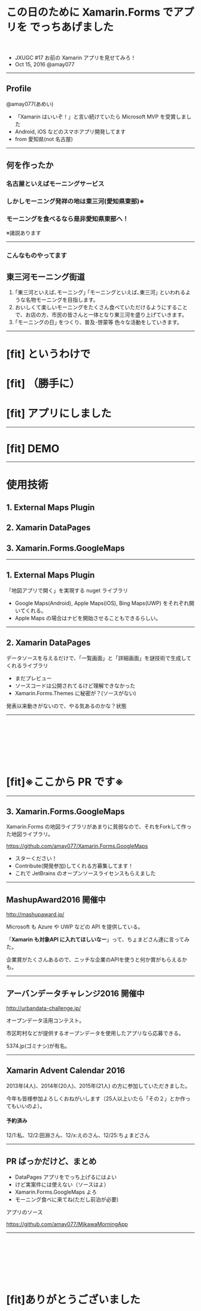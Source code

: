 # この日のために Xamarin.Forms でアプリを でっちあげました
　　
　　
　　
* JXUGC #17 お前の Xamarin アプリを見せてみろ！
* Oct 15, 2016 @amay077

---

## Profile

@amay077(あめい)
　　

* 「Xamarin はいいぞ！」と言い続けていたら Microsoft MVP を受賞しました
* Android, iOS などのスマホアプリ開発してます
* from 愛知県(not 名古屋)

---

## 何を作ったか

### 名古屋といえばモーニングサービス

### しかしモーニング発祥の地は東三河(愛知県東部)※

### モーニングを食べるなら是非愛知県東部へ！

※諸説あります

---

### こんなものやってます

## 東三河モーニング街道

1. ｢東三河といえば､モーニング｣ ｢モーニングといえば､東三河｣ といわれるような名物モーニングを目指します。	
2. おいしくて楽しいモーニングをたくさん食べていただけるようにすることで、お店の方、市民の皆さんと一体となり東三河を盛り上げていきます。	
3. ｢モーニングの日｣ をつくり、普及･啓蒙等 色々な活動をしていきます。

---

# [fit] というわけで
# [fit] （勝手に）
# [fit] アプリにしました

---

# [fit] DEMO

---

# 使用技術

## 1. External Maps Plugin
## 2. Xamarin DataPages
## 3. Xamarin.Forms.GoogleMaps

---

## 1. External Maps Plugin

「地図アプリで開く」を実現する nuget ライブラリ

* Google Maps(Android), Apple Maps(iOS), Bing Maps(UWP) をそれぞれ開いてくれる。
* Apple Maps の場合はナビを開始させることもできるらしい。

---

## 2. Xamarin DataPages

データソースを与えるだけで、「一覧画面」と「詳細画面」を謎技術で生成してくれるライブラリ

* まだプレビュー
* ソースコードは公開されてるけど理解できなかった
* Xamarin.Forms.Themes に秘密が？(ソースがない)

発表以来動きがないので、やる気あるのかな？状態

---
# 　　
　　
# [fit]※ここから PR です※ 

---

## 3. Xamarin.Forms.GoogleMaps

Xamarin.Forms の地図ライブラリがあまりに貧弱なので、それをForkして作った地図ライブラリ。

https://github.com/amay077/Xamarin.Forms.GoogleMaps

* スターください！
* Contribute(開発参加)してくれる方募集してます！
* これで JetBrains のオープンソースライセンスもらえました

---

## MashupAward2016 開催中

http://mashupaward.jp/

Microsoft も Azure や UWP などの API を提供している。

「**Xamarin も対象API に入れてほしいなー**」って、ちょまどさん達に言ってみた。

企業賞がたくさんあるので、ニッチな企業のAPIを使うと何か賞がもらえるかも。

---

## アーバンデータチャレンジ2016 開催中

http://urbandata-challenge.jp/

オープンデータ活用コンテスト。

市区町村などが提供するオープンデータを使用したアプリなら応募できる。

5374.jp(ゴミナシ)が有名。

---

## Xamarin Advent Calendar 2016

2013年(4人)、2014年(20人)、2015年(21人) の方に参加していただきました。

今年も皆様参加よろしくおねがいします（25人以上いたら「その２」とか作ってもいいのよ）。

#### 予約済み

12/1:私、12/2:田淵さん、12/x:えのさん、12/25:ちょまどさん

---

## PR ばっかだけど、まとめ

* DataPages アプリをでっち上げるにはよい
* けど実案件には使えない（ソースはよ）
* Xamarin.Forms.GoogleMaps よろ
* モーニング食べに来てね(ただし前泊が必要)

アプリのソース

https://github.com/amay077/MikawaMorningApp

---

# 　　
　　
# [fit]ありがとうございました


